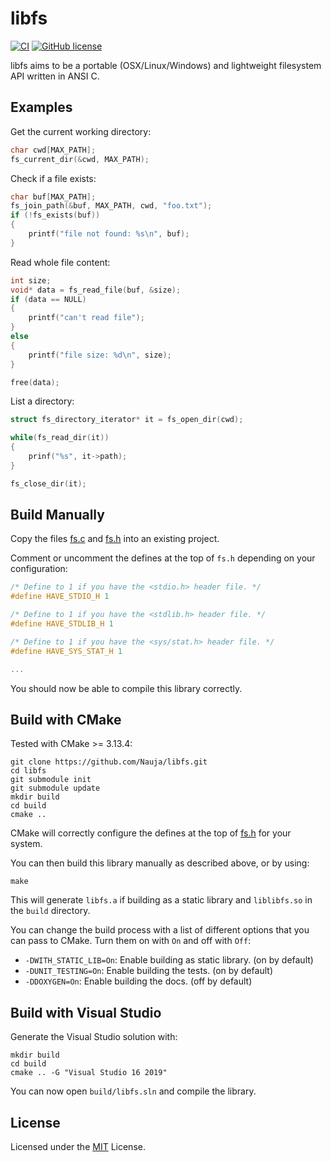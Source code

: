 # libfs

[![CI](https://github.com/Nauja/libfs/actions/workflows/CI.yml/badge.svg)](https://github.com/Nauja/libfs/actions/workflows/CI.yml)
[![GitHub license](https://img.shields.io/badge/license-MIT-blue.svg)](https://raw.githubusercontent.com/Nauja/libfs/master/LICENSE)

libfs aims to be a portable (OSX/Linux/Windows) and lightweight filesystem API written in ANSI C.

## Examples

Get the current working directory:

```c
char cwd[MAX_PATH];
fs_current_dir(&cwd, MAX_PATH);
```

Check if a file exists:

```c
char buf[MAX_PATH];
fs_join_path(&buf, MAX_PATH, cwd, "foo.txt");
if (!fs_exists(buf))
{
    printf("file not found: %s\n", buf);
}
```

Read whole file content:

```c
int size;
void* data = fs_read_file(buf, &size);
if (data == NULL)
{
    printf("can't read file");
}
else
{
    printf("file size: %d\n", size);
}

free(data);
```

List a directory:

```c
struct fs_directory_iterator* it = fs_open_dir(cwd);

while(fs_read_dir(it))
{
    prinf("%s", it->path);
}

fs_close_dir(it);
```

## Build Manually

Copy the files [fs.c](fs.c) and [fs.h](fs.h) into an existing project.

Comment or uncomment the defines at the top of `fs.h` depending on your configuration:

```c
/* Define to 1 if you have the <stdio.h> header file. */
#define HAVE_STDIO_H 1

/* Define to 1 if you have the <stdlib.h> header file. */
#define HAVE_STDLIB_H 1

/* Define to 1 if you have the <sys/stat.h> header file. */
#define HAVE_SYS_STAT_H 1

...
```

You should now be able to compile this library correctly.

## Build with CMake

Tested with CMake >= 3.13.4:

```
git clone https://github.com/Nauja/libfs.git
cd libfs
git submodule init
git submodule update
mkdir build
cd build
cmake ..
```

CMake will correctly configure the defines at the top of [fs.h](fs.h) for your system.

You can then build this library manually as described above, or by using:

```
make
```

This will generate `libfs.a` if building as a static library and `liblibfs.so` in the `build` directory.

You can change the build process with a list of different options that you can pass to CMake. Turn them on with `On` and off with `Off`:
  * `-DWITH_STATIC_LIB=On`: Enable building as static library. (on by default)
  * `-DUNIT_TESTING=On`: Enable building the tests. (on by default)
  * `-DDOXYGEN=On`: Enable building the docs. (off by default)

## Build with Visual Studio

Generate the Visual Studio solution with:

```
mkdir build
cd build
cmake .. -G "Visual Studio 16 2019"
```

You can now open `build/libfs.sln` and compile the library.

## License

Licensed under the [MIT](LICENSE) License.
